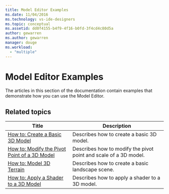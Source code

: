 ```yaml
---
title: Model Editor Examples
ms.date: 11/04/2016
ms.technology: vs-ide-designers
ms.topic: conceptual
ms.assetid: dd0f4155-b4f9-4f16-b0fd-3f4cd4c80d5a
author: gewarren
ms.author: gewarren
manager: douge
ms.workload:
  - "multiple"
---
```

# Model Editor Examples

The articles in this section of the documentation contain examples that demonstrate how you can use the Model Editor.

## Related topics

|Title|Description|
|-----------|-----------------|
|[How to: Create a Basic 3D Model](../designers/how-to-create-a-basic-3-d-model.md)|Describes how to create a basic 3D model.|
|[How to: Modify the Pivot Point of a 3D Model](../designers/how-to-modify-the-pivot-point-of-a-3-d-model.md)|Describes how to modify the pivot point and scale of a 3D model.|
|[How to: Model 3D Terrain](../designers/how-to-model-3-d-terrain.md)|Describes how to create a basic landscape scene.|
|[How to: Apply a Shader to a 3D Model](../designers/how-to-apply-a-shader-to-a-3-d-model.md)|Describes how to apply a shader to a 3D model.|